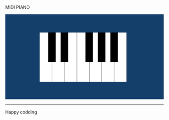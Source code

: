 
  
MIDI PIANO


![Alt text](<Screenshot 2024-01-07 130135.png>)

------------------------------
Happy codding





